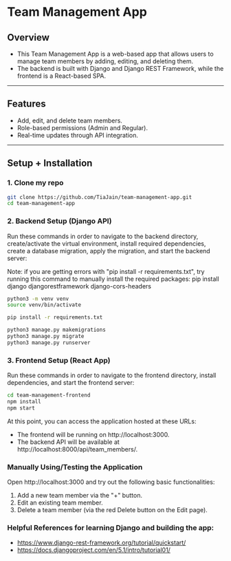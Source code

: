 # Team Management App

## Overview
- This Team Management App is a web-based app that allows users to manage team members by adding, editing, and deleting them. 
- The backend is built with Django and Django REST Framework, while the frontend is a React-based SPA.

---

## Features
- Add, edit, and delete team members.
- Role-based permissions (Admin and Regular).
- Real-time updates through API integration.

---

## Setup + Installation

### 1. Clone my repo
```bash
git clone https://github.com/TiaJain/team-management-app.git
cd team-management-app
```

### 2. Backend Setup (Django API)
Run these commands in order to navigate to the backend directory, create/activate the virtual environment, install required dependencies, create a database migration, apply the migration, and start the backend server:

Note: if you are getting errors with "pip install -r requirements.txt", try running this command to manually install the required packages: pip install django djangorestframework django-cors-headers

```bash
python3 -m venv venv
source venv/bin/activate 

pip install -r requirements.txt

python3 manage.py makemigrations
python3 manage.py migrate
python3 manage.py runserver
```

### 3. Frontend Setup (React App)
Run these commands in order to navigate to the frontend directory, install dependencies, and start the frontend server:

```bash
cd team-management-frontend
npm install
npm start
```

At this point, you can access the application hosted at these URLs:
- The frontend will be running on http://localhost:3000.
- The backend API will be available at http://localhost:8000/api/team_members/.

### Manually Using/Testing the Application
Open http://localhost:3000 and try out the following basic functionalities:
1. Add a new team member via the "+" button.
2. Edit an existing team member.
3. Delete a team member (via the red Delete button on the Edit page).

### Helpful References for learning Django and building the app:
- https://www.django-rest-framework.org/tutorial/quickstart/
- https://docs.djangoproject.com/en/5.1/intro/tutorial01/